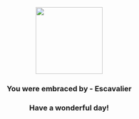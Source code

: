 <p align="center">
    <img src="https://raw.githubusercontent.com/PokeAPI/sprites/master/sprites/pokemon/589.png" width="150" height="150">
</p>
<h3 align="center">You were embraced by - <b>Escavalier</b></h3>
<h3 align="center">Have a wonderful day!</h3>

